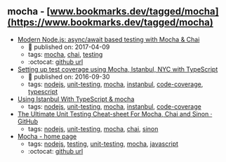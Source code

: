 mocha - [www.bookmarks.dev/tagged/mocha](https://www.bookmarks.dev/tagged/mocha) 
---
* [Modern Node.js: async/await based testing with Mocha & Chai](https://zaiste.net/modern_node_js_async_await_based_testing_with_mocha_chai/)
    * :calendar: published on: 2017-04-09
    * tags: [mocha](../tags/mocha.md), [chai](../tags/chai.md), [testing](../tags/testing.md)
    * :octocat: [github url](https://zaiste.net/modern_node_js_async_await_based_testing_with_mocha_chai/)
* [Setting up test coverage using Mocha, Istanbul, NYC with TypeScript](http://azimi.me/2016/09/30/nyc-mocha-typescript.1.html)
    * :calendar: published on: 2016-09-30
    * tags: [nodejs](../tags/nodejs.md), [unit-testing](../tags/unit-testing.md), [mocha](../tags/mocha.md), [instanbul](../tags/instanbul.md), [code-coverage](../tags/code-coverage.md), [typescript](../tags/typescript.md)
* [Using Istanbul With TypeScript & mocha](https://istanbul.js.org/docs/tutorials/typescript/)
    * tags: [nodejs](../tags/nodejs.md), [unit-testing](../tags/unit-testing.md), [mocha](../tags/mocha.md), [instanbul](../tags/instanbul.md), [code-coverage](../tags/code-coverage.md)
* [The Ultimate Unit Testing Cheat-sheet For Mocha, Chai and Sinon · GitHub](https://gist.github.com/yoavniran/1e3b0162e1545055429e)
    * tags: [nodejs](../tags/nodejs.md), [unit-testing](../tags/unit-testing.md), [mocha](../tags/mocha.md), [chai](../tags/chai.md), [sinon](../tags/sinon.md)
* [Mocha - home page](http://mochajs.org/)
    * tags: [nodejs](../tags/nodejs.md), [testing](../tags/testing.md), [unit-testing](../tags/unit-testing.md), [mocha](../tags/mocha.md), [javascript](../tags/javascript.md)
    * :octocat: [github url](https://github.com/mochajs/mocha)
